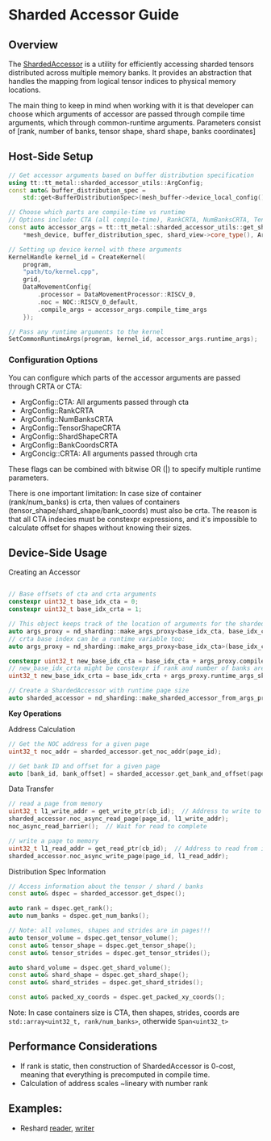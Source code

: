 # Sharded Accessor Guide

## Overview

The [ShardedAccessor](../../tt_metal/hw/inc/accessor/sharded_accessor.h) is a utility for efficiently accessing sharded tensors distributed across multiple memory banks. It provides an abstraction that handles the mapping from logical tensor indices to physical memory locations.

The main thing to keep in mind when working with it is that developer can choose which arguments of accessor are passed through compile time arguments, which through common-runtime arguments.
Parameters consist of [rank, number of banks, tensor shape, shard shape, banks coordinates]


## Host-Side Setup

```c++
// Get accessor arguments based on buffer distribution specification
using tt::tt_metal::sharded_accessor_utils::ArgConfig;
const auto& buffer_distribution_spec =
    std::get<BufferDistributionSpec>(mesh_buffer->device_local_config().shard_parameters.value());

// Choose which parts are compile-time vs runtime
// Options include: CTA (all compile-time), RankCRTA, NumBanksCRTA, TensorShapeCRTA, ShardShapeCRTA, BankCoordsCRTA
const auto accessor_args = tt::tt_metal::sharded_accessor_utils::get_sharded_accessor_args(
    *mesh_device, buffer_distribution_spec, shard_view->core_type(), ArgConfig::NumBanksCRTA | ArgConfig::BankCoordsCRTA); // Number of banks and bank coordinates passed through crta, rest - cta

// Setting up device kernel with these arguments
KernelHandle kernel_id = CreateKernel(
    program,
    "path/to/kernel.cpp",
    grid,
    DataMovementConfig{
        .processor = DataMovementProcessor::RISCV_0,
        .noc = NOC::RISCV_0_default,
        .compile_args = accessor_args.compile_time_args
    });

// Pass any runtime arguments to the kernel
SetCommonRuntimeArgs(program, kernel_id, accessor_args.runtime_args);
```

### Configuration Options
You can configure which parts of the accessor arguments are passed through CRTA or CTA:

- ArgConfig::CTA: All arguments passed through cta
- ArgConfig::RankCRTA
- ArgConfig::NumBanksCRTA
- ArgConfig::TensorShapeCRTA
- ArgConfig::ShardShapeCRTA
- ArgConfig::BankCoordsCRTA
- ArgConcig::CRTA: All arguments passed through crta

These flags can be combined with bitwise OR (|) to specify multiple runtime parameters.

There is one important limitation: In case size of container (rank/num_banks) is crta, then values of containers (tensor_shape/shard_shape/bank_coords) must also be crta. The reason is that all CTA indecies must be constexpr expressions, and it's impossible to calculate offset for shapes without knowing their sizes.

## Device-Side Usage
Creating an Accessor

```c++

// Base offsets of cta and crta arguments
constexpr uint32_t base_idx_cta = 0;
constexpr uint32_t base_idx_crta = 1;

// This object keeps track of the location of arguments for the sharded accessor
auto args_proxy = nd_sharding::make_args_proxy<base_idx_cta, base_idx_crta>();
// crta base index can be a runtime variable too:
auto args_proxy = nd_sharding::make_args_proxy<base_idx_cta>(base_idx_crta);

constexpr uint32_t new_base_idx_cta = base_idx_cta + args_proxy.compile_time_args_skip();
// new_base_idx_crta might be constexpr if rank and number of banks are static
uint32_t new_base_idx_crta = base_idx_crta + args_proxy.runtime_args_skip();

// Create a ShardedAccessor with runtime page size
auto sharded_accessor = nd_sharding::make_sharded_accessor_from_args_proxy(args_proxy, bank_base_address, page_size);
```

**Key Operations**

Address Calculation

```c++
// Get the NOC address for a given page
uint32_t noc_addr = sharded_accessor.get_noc_addr(page_id);

// Get bank ID and offset for a given page
auto [bank_id, bank_offset] = sharded_accessor.get_bank_and_offset(page_id);
```

Data Transfer

```c++
// read a page from memory
uint32_t l1_write_addr = get_write_ptr(cb_id);  // Address to write to in L1 memory
sharded_accessor.noc_async_read_page(page_id, l1_write_addr);
noc_async_read_barrier();  // Wait for read to complete

// write a page to memory
uint32_t l1_read_addr = get_read_ptr(cb_id);  // Address to read from in L1 memory
sharded_accessor.noc_async_write_page(page_id, l1_read_addr);
```

Distribution Spec Information

```c++
// Access information about the tensor / shard / banks
const auto& dspec = sharded_accessor.get_dspec();

auto rank = dspec.get_rank();
auto num_banks = dspec.get_num_banks();

// Note: all volumes, shapes and strides are in pages!!!
auto tensor_volume = dspec.get_tensor_volume();
const auto& tensor_shape = dspec.get_tensor_shape();
const auto& tensor_strides = dspec.get_tensor_strides();

auto shard_volume = dspec.get_shard_volume();
const auto& shard_shape = dspec.get_shard_shape();
const auto& shard_strides = dspec.get_shard_strides();

const auto& packed_xy_coords = dspec.get_packed_xy_coords();
```

Note: In case containers size is CTA, then shapes, strides, coords are `std::array<uint32_t, rank/num_banks>`, otherwide `Span<uint32_t>`


## Performance Considerations
- If rank is static, then construction of ShardedAccessor is 0-cost, meaning that everything is precomputed in compile time.
- Calculation of address scales ~lineary with number rank


## Examples:
- Reshard [reader](../../tests/ttnn/unit_tests/gtests/accessor/kernels/reader_reshard.cpp), [writer](../../tests/ttnn/unit_tests/gtests/accessor/kernels/writer_reshard.cpp)
